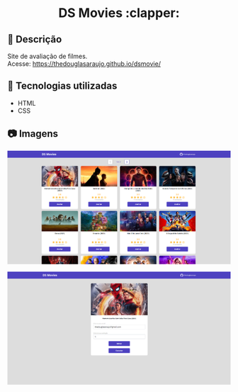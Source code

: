 <h1 align="center">DS Movies :clapper:</h1>

## :memo: Descrição
Site de avaliação de filmes. <br/>
Acesse: https://thedouglasaraujo.github.io/dsmovie/

## :wrench: Tecnologias utilizadas
- HTML
- CSS

## :camera: Imagens
 <p align="center">
  <img src="img/captura.png">
</p>
<p align="center">
  <img src="img/captura2.png">
</p>
